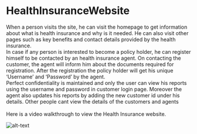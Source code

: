 # HealthInsuranceWebsite

When a person visits the site, he can visit the homepage to get information about what is health insurance and why is it needed. He can also visit other pages such as key benefits and contact details provided by the health insurance. <br />
In case if any person is interested to become a policy holder, he can register himself to be contacted by an health insurance agent.
On contacting the customer, the agent will inform him about the documents required for registration. After the registration the policy holder will get his unique ‘Username’ and ‘Password’ by the agent. <br />
Perfect confidentiality is maintained and only the user can view his reports using the username and password in customer login page.
Moreover the agent also updates his reports by adding the new customer id under his details.
Other people cant view the details of the customers and agents
<br /><br />
Here is a video walkthrough to view the Health Insurance website. <br /> 


![alt-text](https://github.com/rash-me-not/HealthInsuranceWebsite/blob/master/Health%20Insurance%20website.gif "Health insurance Gif")
		
